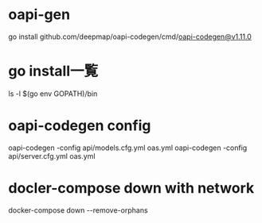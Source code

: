 # oapi-gen
go install github.com/deepmap/oapi-codegen/cmd/oapi-codegen@v1.11.0

# go install一覧
ls -l $(go env GOPATH)/bin

# oapi-codegen config

oapi-codegen -config api/models.cfg.yml oas.yml
oapi-codegen -config api/server.cfg.yml oas.yml

# docler-compose down with network
docker-compose down --remove-orphans